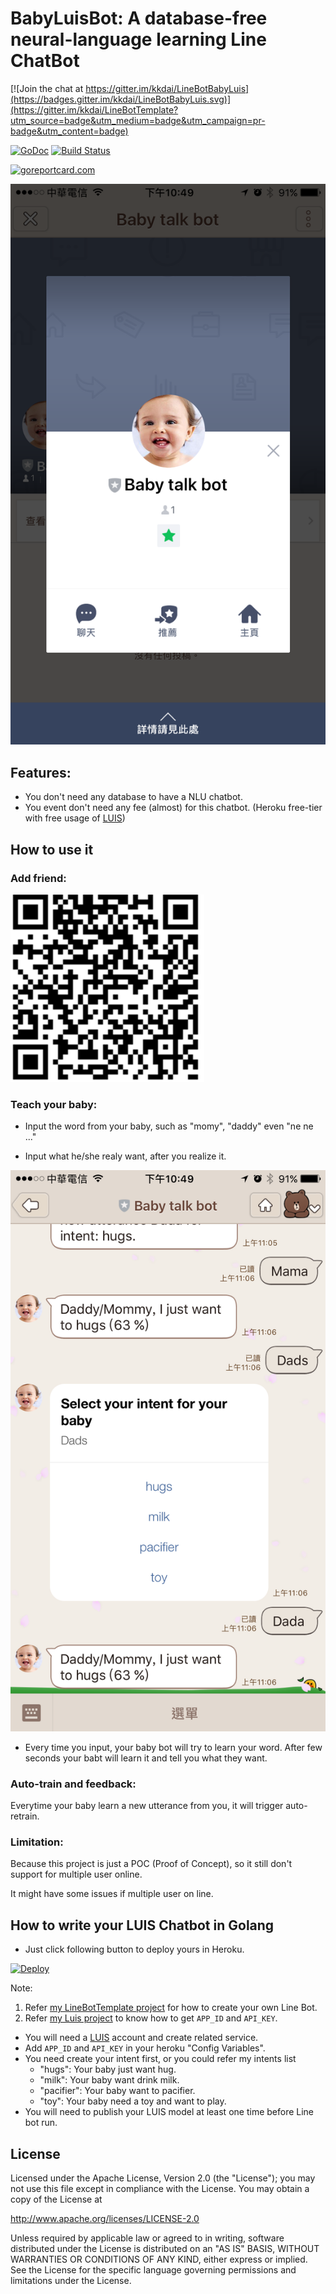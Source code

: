 BabyLuisBot: A database-free neural-language learning Line ChatBot
==============

[![Join the chat at https://gitter.im/kkdai/LineBotBabyLuis](https://badges.gitter.im/kkdai/LineBotBabyLuis.svg)](https://gitter.im/kkdai/LineBotTemplate?utm_source=badge&utm_medium=badge&utm_campaign=pr-badge&utm_content=badge)

 [![GoDoc](https://godoc.org/github.com/kkdai/LineBotBabyLuis.svg?status.svg)](https://godoc.org/github.com/kkdai/LineBotBabyLuis)  [![Build Status](https://travis-ci.org/kkdai/LineBotBabyLuis.svg?branch=master)](https://travis-ci.org/kkdai/LineBotBabyLuis.svg)

[![goreportcard.com](https://goreportcard.com/badge/github.com/kkdai/LineBotBabyLuis)](https://goreportcard.com/report/github.com/kkdai/LineBotBabyLuis)


![](images/baby.PNG)


## Features:

- You don't need any database to have a NLU chatbot.
- You event don't need any fee (almost) for this chatbot. (Heroku free-tier with free usage of [LUIS](https://www.luis.ai/))


How to use it
---------------

### Add friend:

![](images/qr.png)


### Teach your baby:


- Input the word from your baby, such as "momy", "daddy" even "ne ne ..."

- Input what he/she realy want, after you realize it.

![](images/how_learn.PNG)

- Every time you input, your baby bot will try to learn your word. After few seconds your babt will learn it and tell you what they want.


### Auto-train and feedback: 

Everytime your baby learn a new utterance from you, it will trigger auto-retrain. 

### Limitation:

Because this project is just a POC (Proof of Concept), so it still don't support for multiple user online.

It might have some issues if multiple user on line.


How to write your LUIS Chatbot in Golang
---------------


- Just click following button to deploy yours in Heroku.

[![Deploy](https://www.herokucdn.com/deploy/button.svg)](https://heroku.com/deploy)

Note:

1. Refer [my LineBotTemplate project](https://github.com/kkdai/LineBotTemplate) for how to create your own Line Bot.
2. Refer [my Luis project](https://github.com/kkdai/luis) to know how to get `APP_ID` and `API_KEY`.

- You will need a [LUIS](https://www.luis.ai/) account and create related service.
- Add `APP_ID` and `API_KEY` in your heroku "Config Variables".
- You need create your intent first, or you could refer my intents list 
  - "hugs": Your baby just want hug.
  - "milk": Your baby want drink milk.
  - "pacifier": Your baby want to pacifier.
  - "toy": Your baby need a toy and want to play.
- You will need to publish your LUIS model at least one time before Line bot run.


License
---------------

Licensed under the Apache License, Version 2.0 (the "License");
you may not use this file except in compliance with the License.
You may obtain a copy of the License at

http://www.apache.org/licenses/LICENSE-2.0

Unless required by applicable law or agreed to in writing, software
distributed under the License is distributed on an "AS IS" BASIS,
WITHOUT WARRANTIES OR CONDITIONS OF ANY KIND, either express or implied.
See the License for the specific language governing permissions and
limitations under the License.

